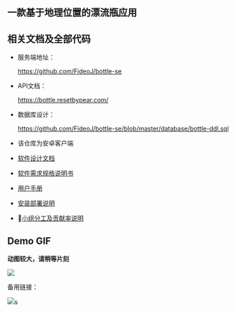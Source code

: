 ## 一款基于地理位置的漂流瓶应用



## 相关文档及全部代码

* 服务端地址：
  
  https://github.com/FideoJ/bottle-se

  

* API文档：
  
  https://bottle.resetbypear.com/

  

* 数据库设计：
  
  https://github.com/FideoJ/bottle-se/blob/master/database/bottle-ddl.sql

  

* 该仓库为安卓客户端

  

* [软件设计文档](https://github.com/Bowenwu1/bottle-ae/blob/master/doc/SD.pdf)

  

* [软件需求规格说明书](https://github.com/Bowenwu1/bottle-ae/blob/master/doc/%E8%BD%AF%E4%BB%B6%E9%9C%80%E6%B1%82%E8%A7%84%E6%A0%BC%E8%AF%B4%E6%98%8E%E4%B9%A6.pdf)
  

* [用户手册](https://github.com/Bowenwu1/bottle-ae/blob/master/doc/%E7%94%A8%E6%88%B7%E6%89%8B%E5%86%8C.pdf)
  

* [安装部署说明](https://github.com/Bowenwu1/bottle-ae/blob/master/doc/%E5%AE%89%E8%A3%85%E9%83%A8%E7%BD%B2%E8%AF%B4%E6%98%8E.md)
  

* [小组分工及贡献率说明](https://github.com/Bowenwu1/bottle-ae/blob/master/doc/%E5%B0%8F%E7%BB%84%E5%88%86%E5%B7%A5%E4%B8%8E%E8%B4%A1%E7%8C%AE%E7%8E%87%E8%AF%B4%E6%98%8E.md)



## Demo GIF

**动图较大，请稍等片刻**

![](https://github.com/Bowenwu1/bottle-ae/blob/master/doc/demo.gif?raw=true)



备用链接：



![](https://ws3.sinaimg.cn/large/006tKfTcgy1ft2jpwm36zg30az0icnph.gif)s